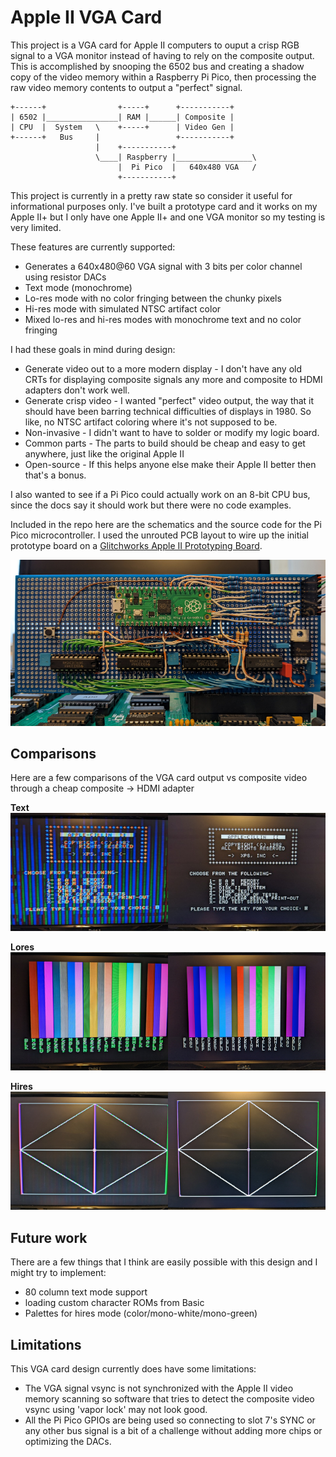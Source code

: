 # Apple II VGA Card

This project is a VGA card for Apple II computers to ouput a crisp RGB signal to a
VGA monitor instead of having to rely on the composite output. This is accomplished
by snooping the 6502 bus and creating a shadow copy of the video memory within a
Raspberry Pi Pico, then processing the raw video memory contents to output a "perfect"
signal.

    +------+                +-----+      +-----------+
    | 6502 |________________| RAM |______| Composite | 
    | CPU  |  System   \    +-----+      | Video Gen |
    +------+   Bus     |                 +-----------+
                       |    +-----------+
                       \____| Raspberry |_________________\
                            |  Pi Pico  |   640x480 VGA   /
                            +-----------+

This project is currently in a pretty raw state so consider it useful for informational
purposes only. I've built a prototype card and it works on my Apple II+ but I only have
one Apple II+ and one VGA monitor so my testing is very limited.

These features are currently supported:
 * Generates a 640x480@60 VGA signal with 3 bits per color channel using resistor DACs
 * Text mode (monochrome)
 * Lo-res mode with no color fringing between the chunky pixels
 * Hi-res mode with simulated NTSC artifact color
 * Mixed lo-res and hi-res modes with monochrome text and no color fringing

I had these goals in mind during design:
 * Generate video out to a more modern display - I don't have any old CRTs for
   displaying composite signals any more and composite to HDMI adapters don't work well.
 * Generate crisp video - I wanted "perfect" video output, the way that it should have
   been barring technical difficulties of displays in 1980. So like, no NTSC artifact
   coloring where it's not supposed to be.
 * Non-invasive - I didn't want to have to solder or modify my logic board.
 * Common parts - The parts to build should be cheap and easy to get anywhere,
   just like the original Apple II
 * Open-source - If this helps anyone else make their Apple II better then that's
   a bonus.

I also wanted to see if a Pi Pico could actually work on an 8-bit CPU bus, since the docs
say it should work but there were no code examples.

Included in the repo here are the schematics and the source code for the Pi Pico
microcontroller. I used the unrouted PCB layout to wire up the initial prototype
board on a [Glitchworks Apple II Prototyping Board](https://www.tindie.com/products/glitchwrks/gw-a2-1-glitchworks-apple-ii-prototyping-board/).

![Prototype Card](docs/prototype_card.jpg)


## Comparisons

Here are a few comparisons of the VGA card output vs composite video through
a cheap composite -> HDMI adapter

**Text**
![Text Mode](docs/composite_vs_vga_text.jpg)

**Lores**
![Lores Mode](docs/composite_vs_vga_lores.jpg)

**Hires**
![Hires Mode](docs/composite_vs_vga_hires.jpg)


## Future work

There are a few things that I think are easily possible with this design and I might
try to implement:
 * 80 column text mode support
 * loading custom character ROMs from Basic
 * Palettes for hires mode (color/mono-white/mono-green)


## Limitations

This VGA card design currently does have some limitations:
 * The VGA signal vsync is not synchronized with the Apple II video memory scanning so
   software that tries to detect the composite video vsync using 'vapor lock' may not
   look good.
 * All the Pi Pico GPIOs are being used so connecting to slot 7's SYNC or any other bus
   signal is a bit of a challenge without adding more chips or optimizing the DACs.
